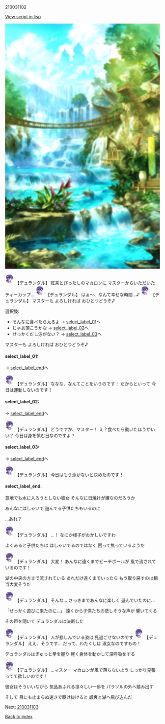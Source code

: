 210031102

[View script in lisp](../scripts/210031102.txt)

![sea_jungle_day.png](../images/backgrounds/sea_jungle_day.png)

<img src="../images/units/2100311.png" alt="2100311.png" height="34"/>
【デュランダル】
紅茶とぴったしのマカロンに
マスターからいただいた
ティーカップ…

<img src="../images/units/2100311.png" alt="2100311.png" height="34"/>
【デュランダル】
はぁ～、なんて幸せな時間…♪

<img src="../images/units/2100311.png" alt="2100311.png" height="34"/>
【デュランダル】
マスターも
よろしければ
おひとつどうぞ♪

選択肢:
- そんなに食べたら太るよ → [select_label_01](#select_label_01)へ
- じゃあ頂こうかな → [select_label_02](#select_label_02)へ
- せっかくだし泳がない？ → [select_label_03](#select_label_03)へ

マスターも
よろしければ
おひとつどうぞ♪

#### select_label_01:
 → [select_label_end](#select_label_end)へ

<img src="../images/units/2100311.png" alt="2100311.png" height="34"/>
【デュランダル】
ななな、なんてことをいうのです！
だからといって
今日は運動しないのです！

#### select_label_02:
 → [select_label_end](#select_label_end)へ

<img src="../images/units/2100311.png" alt="2100311.png" height="34"/>
【デュランダル】
どうですか、マスター！
え？食べたら動いたほうがいい？
今日は身を慎む日なのですよ？

#### select_label_03:
 → [select_label_end](#select_label_end)へ

<img src="../images/units/2100311.png" alt="2100311.png" height="34"/>
【デュランダル】
今日はもう泳がないと決めたのです！

#### select_label_end:

意地でも水に入ろうとしない彼女
そんなに日焼けが嫌なのだろうか

あんなにはしゃいで
遊んでる子供たちもいるのに

…あれ？

<img src="../images/units/2100311.png" alt="2100311.png" height="34"/>
【デュランダル】
…！
なにか様子がおかしいですわ

よくみると子供たちは
はしゃいでるのではなく
困って焦っているようだ

<img src="../images/units/2100311.png" alt="2100311.png" height="34"/>
【デュランダル】
大変！
あんなに遠くまでビーチボールが
風で流されているのです！

湖の中央の方まで流されている
あれだけ遠くまでいったら
もう取り戻すのは相当大変そうだ

<img src="../images/units/2100311.png" alt="2100311.png" height="34"/>
【デュランダル】
そんな…
さっきまであんなに楽しく
遊んでいたのに…

「せっかく遊びに来たのに…」
遠くから子供たちの悲しそうな声が
響いてくる

その声を聞いて
デュランダルは決断した

<img src="../images/units/2100311.png" alt="2100311.png" height="34"/>
【デュランダル】
人が悲しんでいる姿は
見過ごせないのです

<img src="../images/units/2100311.png" alt="2100311.png" height="34"/>
【デュランダル】
ええ、そうです…
だって、わたくしは
淑女なのですもの！

デュランダルはぎゅっと拳を握り
軽く身体を動かして深呼吸をする

<img src="../images/units/2100311.png" alt="2100311.png" height="34"/>
【デュランダル】
…マスター
マカロンが風で落ちないよう
しっかり見張ってて欲しいのです！

彼女はそういいながら
気品あふれる凛々しい一歩を
パラソルの外へ踏み出す

そして
目にも止まらぬ速さで駆け抜けると
颯爽と湖へ飛び込んだ


Next: [210031103](210031103.md)

[Back to index](index.md)
